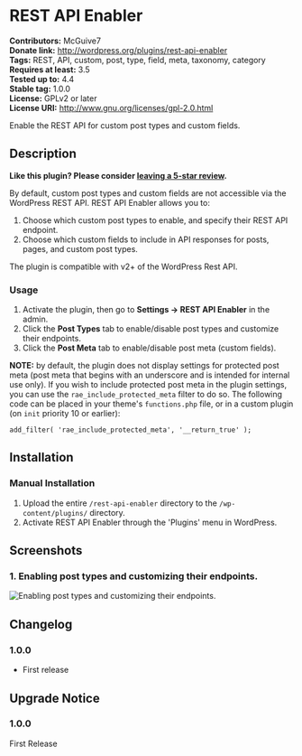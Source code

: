 # REST API Enabler #
**Contributors:**      McGuive7  
**Donate link:**       http://wordpress.org/plugins/rest-api-enabler  
**Tags:**              REST, API, custom, post, type, field, meta, taxonomy, category  
**Requires at least:** 3.5  
**Tested up to:**      4.4  
**Stable tag:**        1.0.0  
**License:**           GPLv2 or later  
**License URI:**       http://www.gnu.org/licenses/gpl-2.0.html  

Enable the REST API for custom post types and custom fields.

## Description ##

**Like this plugin? Please consider [leaving a 5-star review](https://wordpress.org/support/view/plugin-reviews/rest-api-enabler).**

By default, custom post types and custom fields are not accessible via the WordPress REST API. REST API Enabler allows you to:

1. Choose which custom post types to enable, and specify their REST API endpoint.
2. Choose which custom fields to include in API responses for posts, pages, and custom post types.

The plugin is compatible with v2+ of the WordPress Rest API.

### Usage ###

1. Activate the plugin, then go to **Settings &rarr; REST API Enabler** in the admin.
2. Click the **Post Types** tab to enable/disable post types and customize their endpoints.
3. Click the **Post Meta** tab to enable/disable post meta (custom fields).

**NOTE:** by default, the plugin does not display settings for protected post meta (post meta that begins with an underscore and is intended for internal use only). If you wish to include protected post meta in the plugin settings, you can use the `rae_include_protected_meta` filter to do so. The following code can be placed in your theme's `functions.php` file, or in a custom plugin (on `init` priority 10 or earlier):


	add_filter( 'rae_include_protected_meta', '__return_true' );



## Installation ##

### Manual Installation ###

1. Upload the entire `/rest-api-enabler` directory to the `/wp-content/plugins/` directory.
2. Activate REST API Enabler through the 'Plugins' menu in WordPress.


## Screenshots ##

### 1. Enabling post types and customizing their endpoints. ###
![Enabling post types and customizing their endpoints.]()



## Changelog ##

### 1.0.0 ###
* First release

## Upgrade Notice ##

### 1.0.0 ###
First Release